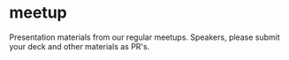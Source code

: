 # meetup
Presentation materials from our regular meetups. Speakers, please submit your deck and other materials as PR's.
